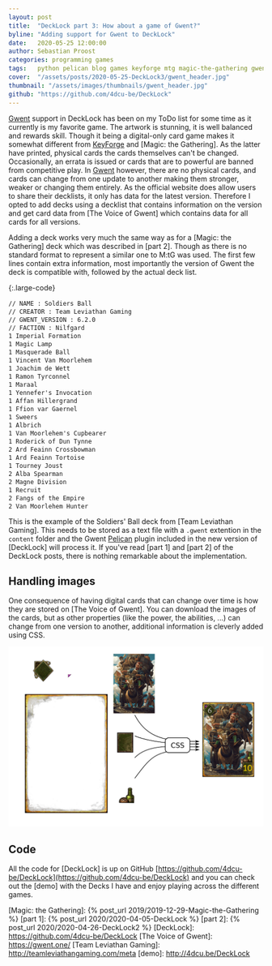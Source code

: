 ```yaml
---
layout: post
title:  "DeckLock part 3: How about a game of Gwent?"
byline: "Adding support for Gwent to DeckLock"
date:   2020-05-25 12:00:00
author: Sebastian Proost
categories: programming games
tags:	python pelican blog games keyforge mtg magic-the-gathering gwent decklock
cover:  "/assets/posts/2020-05-25-DeckLock3/gwent_header.jpg"
thumbnail: "/assets/images/thumbnails/gwent_header.jpg"
github: "https://github.com/4dcu-be/DeckLock"
---
```


[Gwent] support in DeckLock has been on my ToDo list for some time as it currently is my favorite game. The 
artwork is stunning, it is well balanced and rewards skill. Though it being a digital-only card game makes it 
somewhat different from [KeyForge] and [Magic: the Gathering]. As the latter have printed, physical cards the
cards themselves can't be changed. Occasionally, an errata is issued or cards that are to powerful are banned 
from competitive play. In [Gwent] however, there are no physical cards, and cards can change from one update
to another making them stronger, weaker or changing them entirely. As the official website does allow users
to share their decklists, it only has data for the latest version. Therefore I opted to add decks using a
decklist that contains information on the version and get card data from [The Voice of Gwent] which contains
data for all cards for all versions. 

Adding a deck works very much the same way as for a [Magic: the Gathering] deck which was described in [part 2].
Though as there is no standard format to represent a similar one to M:tG was used. The first few lines contain
extra information, most importantly the version of Gwent the deck is compatible with, followed by the actual 
deck list. 

{:.large-code}
```text
// NAME : Soldiers Ball
// CREATOR : Team Leviathan Gaming
// GWENT_VERSION : 6.2.0
// FACTION : Nilfgard
1 Imperial Formation
1 Magic Lamp
1 Masquerade Ball
1 Vincent Van Moorlehem
1 Joachim de Wett
1 Ramon Tyrconnel
1 Maraal
1 Yennefer's Invocation
1 Affan Hillergrand
1 Ffion var Gaernel
1 Sweers
1 Albrich
1 Van Moorlehem's Cupbearer
1 Roderick of Dun Tynne
2 Ard Feainn Crossbowman
1 Ard Feainn Tortoise
1 Tourney Joust
2 Alba Spearman
2 Magne Division
1 Recruit
2 Fangs of the Empire
2 Van Moorlehem Hunter
```

This is the example of the Soldiers' Ball deck from [Team Leviathan Gaming]. This needs to be stored as a text file
with a `.gwent` extention in the `content` folder and the Gwent [Pelican] plugin included in the new version of [DeckLock]
will process it. If you've read [part 1] and [part 2] of the DeckLock posts, there is nothing remarkable about
the implementation. 

## Handling images

One consequence of having digital cards that can change over time is how they are stored on [The Voice of Gwent]. You
can download the images of the cards, but as other properties (like the power, the abilities, ...) can change from one
version to another, additional information is cleverly added using CSS. 

![The Voice of Gwent cleverly combines parts with CSS](/assets/posts/2020-05-25-DeckLock3/card-composition.jpg)

## Code

All the code for [DeckLock] is up on GitHub [https://github.com/4dcu-be/DeckLock](https://github.com/4dcu-be/DeckLock)
and you can check out the [demo] with the Decks I have and enjoy playing across the different games.


[KeyForge]: https://www.keyforgegame.com/
[Gwent]: https://www.playgwent.com/en
[Pelican]: https://blog.getpelican.com/
[Magic: the Gathering]: {% post_url 2019/2019-12-29-Magic-the-Gathering %}
[part 1]: {% post_url 2020/2020-04-05-DeckLock %}
[part 2]: {% post_url 2020/2020-04-26-DeckLock2 %}
[DeckLock]: https://github.com/4dcu-be/DeckLock
[The Voice of Gwent]: https://gwent.one/
[Team Leviathan Gaming]: http://teamleviathangaming.com/meta
[demo]: http://4dcu.be/DeckLock
